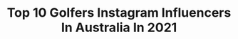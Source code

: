 ---
title: Top 10 Golfers Instagram Influencers In Australia In 2021
description: >-
  Find top golfers Instagram influencers in Australia in 2021. Most popular hashtags: #golfswing #golf #golfer.
platform: Instagram
hits: 14
text_top: Discover the top-rated Instagram accounts on inBeat.
text_bottom: Our platform has 14 Instagram influencers like this in Australia for you to work with.
profiles:
  - username: "natbutcher"
    fullname: >-
      Nat Butcher
    bio: >-
      Sydney Roosters Player 🐓 Part-time golfer and ‘kneeboarder’ 🏌️‍♂️🏄🏻‍♂️ Harms ♡
    location: "Australia"
    followers: 11518
    engagement: 1322
    commentsToLikes: 0.021429
    id: ck13470slv0tm0i19eecayrve
    verified: false
    hashtags: "#hometeam, #readyforsport, #createdwithadidas, #day1"
  - username: "official_cs27"
    fullname: >-
      Casey Stoner
    bio: >-
      ▪️Retired Moto-GP Rider ▪️2x World Champion 🏆 ▪️Proud Husband & Dad @adri_stoner ▪️Keen Fisherman & Golfer 📍Australia
    location: "Australia"
    followers: 400660
    engagement: 387
    commentsToLikes: 0.011951
    id: ck0ud7mr8ijc50i1940ny011w
    verified: true
    hashtags: "#motorcycle, #alpinestars, #onthisday, #caseystoner"
  - username: "tiffchangolf"
    fullname: >-
      Tiffany Chan 陳芷澄
    bio: >-
      🇭🇰 Hong Kong's First @lpga_tour Golfer #EFGbank @hkgolfclub @peninsulahongkong @jlindeberghk
    location: "Australia"
    followers: 6409
    engagement: 807
    commentsToLikes: 0.031504
    id: ck5zy68id9aru0i14bcpc6ikc
    verified: false
    hashtags: "#code1159, #tiffchanoutsidegolf, #lpga, #hkgolfclub"
  - username: "montanastrauss"
    fullname: >-
      M O N T A N A S T R A U S S
    bio: >-
      Australian-Austrian 🇦🇺🇦🇹 Pro Golfer ✖️ @adidasgolf Gold Coast 📍
    location: "Australia"
    followers: 13329
    engagement: 565
    commentsToLikes: 0.017972
    id: ck6ucbhzpemow0j71hf1iybzq
    verified: false
    hashtags: "#happyearthday, #matterhorn, #adidasgolf, #codechaos"
  - username: "ek18"
    fullname: >-
      Eileen Kelly ⛳️
    bio: >-
      🇨🇦🇲🇾 •Golf Channel: Altered Course ❌• •Professional Golfer: Australian Tour•
    location: "Australia"
    followers: 33387
    engagement: 497
    commentsToLikes: 0.064171
    id: ck6ucbxmgeozl0j71jt1lsfy0
    verified: false
    hashtags: "#athlete, #weekend, #fit, #gym"
  - username: "annabelrolleygolf"
    fullname: >-
      Annabel Rolley
    bio: >-
      Sports Journalist Professional Golfer : PGA of Australia & ALPG Australian Golf Digest Columnist ADIDAS Ambassador
    location: "Australia"
    followers: 25513
    engagement: 111
    commentsToLikes: 0.034181
    id: ckap3m69o3l060i78dop9g78c
    verified: false
    hashtags: "#readyforgolf, #adidasgolfau, #adidassuperstar, #adidasgolfanz"
  - username: "schaper15"
    fullname: >-
      Jayden Schaper
    bio: >-
      Professional golfer 🇿🇦 @taylormade_tour | @adidasgolf | @oakley | @scottsdalegolf | @modestgolfofficial Enquiries jack@modestgolf.com
    location: "Australia"
    followers: 7117
    engagement: 1584
    commentsToLikes: 0.022573
    id: ck5zsi25dyjac0i14woeamp42
    verified: false
    hashtags: "#taylormadedrivingrelief, #teamtaylormade, #taylormadetour, #onwardsandupwards"
  - username: "erik.coover"
    fullname: >-
      Erik Coover
    bio: >-
      Daddy and Hubs❤️ CVO @isagenix 💪🏼 Harvard Exec Ed PLD 📖 Sun Devil Golfer ⛳️
    location: "Australia"
    followers: 28377
    engagement: 275
    commentsToLikes: 0.048065
    id: ck5q9kll9bksx0i11b71bjnsi
    verified: false
    hashtags: "#isagenix, #crackabea, #legacy, #mothersday"
  - username: "georgeclarke2"
    fullname: >-
      George Clarke
    bio: >-
      G O L F • F A S H I O N • F I T N E S S ML 💚
    location: "Australia"
    followers: 24844
    engagement: 172
    commentsToLikes: 0.053882
    id: ck5zvgdi946mw0i142286uhpy
    verified: false
    hashtags: "#golfer, #golf, #goldcoast, #golfswing"
  - username: "sam_blewett"
    fullname: >-
      Sam Blewett
    bio: >-
      🇦🇺 5 year old kid who loves to golf 🎥 Content @katherynblewett
    location: "Australia"
    followers: 10487
    engagement: 610
    commentsToLikes: 0.024775
    id: ck14j9tr7ja1c0i193v7o4pa5
    verified: false
    hashtags: "#golfer, #golf, #golfswing, #ourworld"
---